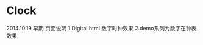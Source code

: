 Clock
==================================================
2014.10.19 早期
页面说明
1.Digital.html 数字时钟效果
2.demo系列为数字在钟表效果